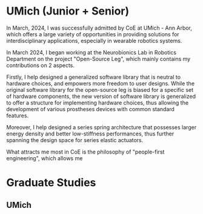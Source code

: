 # UMich (Junior + Senior)

In March, 2024, I was successfully admitted by CoE at UMich - Ann Arbor, which offers a large variety of opportunities in providing solutions for interdisciplinary applications, especially in wearable robotics systems. 

<!-- Open-Source Leg Project General Statement -->
In March 2024, I began working at the Neurobionics Lab in Robotics Department on the project "Open-Source Leg", which mainly contains my contributions on 2 aspects. 

<!-- Open-Source Leg Project Detailed Statement -->
Firstly, I help designed a generalized software library that is neutral to hardware choices, and empowers more freedom to user designs. While the original software library for the open-source leg is biased for a specific set of hardware components, the new version of software library is generalized to offer a structure for implementing hardware choices, thus allowing the development of various prostheses devices with common standard features. 

Moreover, I help designed a series spring architecture that possesses larger energy density and better low-stiffness performances, thus further spanning the design space for series elastic actuators. 

 

<!-- Emphasis on "PEOPLE FIRST ENGINEERING", thus clarify my motivation in prosthesis + exoskeleton -->
What attracts me most in CoE is the philosophy of "people-first engineering", which allows me 

# Graduate Studies

## UMich

